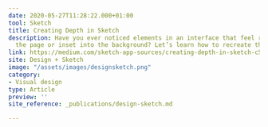 ```yaml
---
date: 2020-05-27T11:28:22.000+01:00
tool: Sketch
title: Creating Depth in Sketch
description: Have you ever noticed elements in an interface that feel raised off of
  the page or inset into the background? Let’s learn how to recreate this in Sketch.
link: https://medium.com/sketch-app-sources/creating-depth-in-sketch-c5941512248c
site: Design + Sketch
image: "/assets/images/designsketch.png"
category:
- Visual design
type: Article
preview: ''
site_reference: _publications/design-sketch.md

---
```

